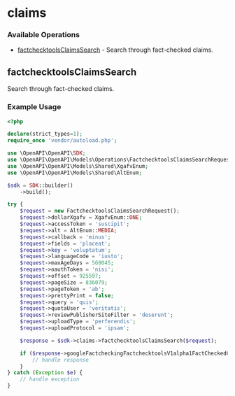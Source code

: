 # claims

### Available Operations

* [factchecktoolsClaimsSearch](#factchecktoolsclaimssearch) - Search through fact-checked claims.

## factchecktoolsClaimsSearch

Search through fact-checked claims.

### Example Usage

```php
<?php

declare(strict_types=1);
require_once 'vendor/autoload.php';

use \OpenAPI\OpenAPI\SDK;
use \OpenAPI\OpenAPI\Models\Operations\FactchecktoolsClaimsSearchRequest;
use \OpenAPI\OpenAPI\Models\Shared\XgafvEnum;
use \OpenAPI\OpenAPI\Models\Shared\AltEnum;

$sdk = SDK::builder()
    ->build();

try {
    $request = new FactchecktoolsClaimsSearchRequest();
    $request->dollarXgafv = XgafvEnum::ONE;
    $request->accessToken = 'suscipit';
    $request->alt = AltEnum::MEDIA;
    $request->callback = 'minus';
    $request->fields = 'placeat';
    $request->key = 'voluptatum';
    $request->languageCode = 'iusto';
    $request->maxAgeDays = 568045;
    $request->oauthToken = 'nisi';
    $request->offset = 925597;
    $request->pageSize = 836079;
    $request->pageToken = 'ab';
    $request->prettyPrint = false;
    $request->query = 'quis';
    $request->quotaUser = 'veritatis';
    $request->reviewPublisherSiteFilter = 'deserunt';
    $request->uploadType = 'perferendis';
    $request->uploadProtocol = 'ipsam';

    $response = $sdk->claims->factchecktoolsClaimsSearch($request);

    if ($response->googleFactcheckingFactchecktoolsV1alpha1FactCheckedClaimSearchResponse !== null) {
        // handle response
    }
} catch (Exception $e) {
    // handle exception
}
```
